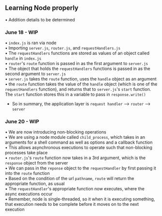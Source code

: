 ## Learning Node properly

• Addition details to be determined

### June 18 - WIP
• `index.js` is ran via node    
• Importing `server.js`, `router.js`, and `requestHandlers.js`    
• The `requestHandlers` functions are stored as values of an object called `handle` in `index.js`    
• `router`'s `route` function is passed in as the first argument to `server.js`    
• The object that holds the `requestHandlers` functions is passed in as the second argument to `server.js`    
• `server.js` takes the `route` function, uses the `handle` object as an argument    
• the `route` function takes the value of the `handle` object (which is one of the `requestHandlers` function), and returns that to `server.js`'s `start` function. The `start` function stores this in a variable to pass in `response.write()`    

- So in summary, the application layer is `request handler` --> `router` --> `server`    

### June 20 - WIP
• We are now introducing non-blocking operations    
• We are using a node module called `child_process`, which takes in an arguments for a shell command as well as options and a callback function    
• This allows asynchronous executions to operate such that non-blocking processes take place    
• `router.js`'s `route` function now takes in a 3rd argument, which is the `response` object from the server    
• We can pass in the `reponse` object to the `requestHandler` by first passing it into the `route` function    
• Based on the condition of the url `pathname`, `route` will return the appropriate function, as usual    
• The `requestHandler`'s appropriate function now executes, where the async executions occur    
• Remember, node is single-threaded, so it when it is executing something, that execution needs to be complete before it moves on to the next execution    